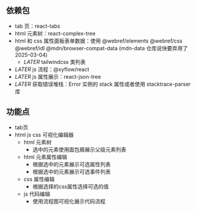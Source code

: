 ## 依赖包

- tab 页：react-tabs
- html 元素树：react-complex-tree
- html 和 css 属性面板表单数据：使用 @webref/elements @webref/css @webref/idl @mdn/browser-compat-data (mdn-data 仓库说快要弃用了 2025-03-04)
  - *LATER* tailwindcss 类列表
- *LATER* js 流程：@xyflow/react
- *LATER* js 属性展示：react-json-tree
- *LATER* 获取错误堆栈：Error 实例的 stack 属性或者使用 stacktrace-parser 库

## 功能点

- tab页
- html js css 可视化编辑器
  - html 元素树
    - 选中的元素使用面包屑展示父级元素列表
  - html 元素属性编辑
    - 根据选中的元素展示可选属性列表
    - 根据选中的元素展示可选事件列表
  - css 属性编辑
    - 根据选择的css属性选择可选的值
  - js 代码编辑
    - 使用流程图可视化展示代码流程
